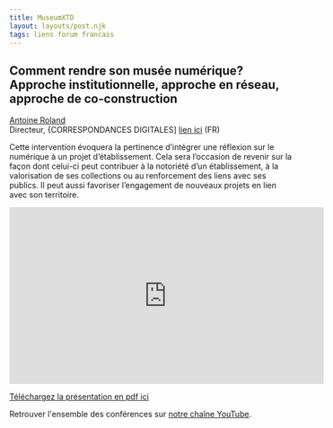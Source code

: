 ```yaml
---
title: MuseumXTD  
layout: layouts/post.njk
tags: liens forum francais
---
```

## Comment rendre son musée numérique? Approche institutionnelle, approche en réseau, approche de co-construction

[Antoine Roland](https://www.linkedin.com/in/antoine-roland?originalSubdomain=fr)   
Directeur, {CORRESPONDANCES DIGITALES] [lien ici](https://correspondances.co/) (FR)

Cette intervention évoquera la pertinence d’intégrer une réflexion sur le numérique à un projet d’établissement. Cela sera l’occasion de revenir sur la façon dont celui-ci peut contribuer à la notoriété d’un établissement, à la valorisation de ses collections ou au renforcement des liens avec ses publics. Il peut aussi favoriser l’engagement de nouveaux projets en lien avec son territoire.  


<iframe width="560" height="315" src="https://www.youtube.com/embed/QEPvU93NYn0" title="YouTube video player" frameborder="0" allow="accelerometer; autoplay; clipboard-write; encrypted-media; gyroscope; picture-in-picture" allowfullscreen></iframe>

[Téléchargez la présentation en pdf ici](https://kdrive.infomaniak.com/app/share/131928/ff7b1210-0f00-4b88-b727-0a09f4eb6267)   
    
Retrouver l'ensemble des conférences sur [notre chaîne YouTube](https://www.youtube.com/channel/UCTZJM5WsXDkH8QgMdACUNyw).  